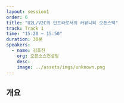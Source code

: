```yaml
---
layout: session1
order: 6
title: "U2L/V2C의 인프라로서의 커뮤니티 오픈스택"
track: Track 1
time: "15:20 ~ 15:50"
duration: 30분
speakers:
  - name: 김호진
    org: 오픈소스컨설팅
    desc: 
    image: ../assets/imgs/unknown.png
---
```


## 개요
